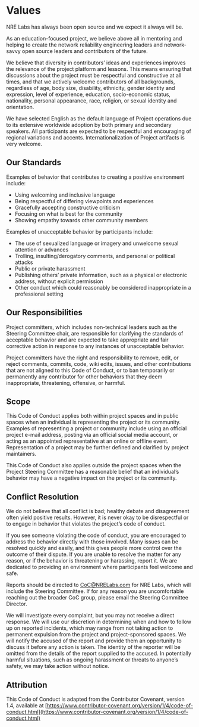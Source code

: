 # Values

NRE Labs has always been open source and we expect it always will be.

As an education-focused project, we believe above all in mentoring and helping to create the network reliability engineering leaders and network-savvy open source leaders and contributors of the future.

We believe that diversity in contributors’ ideas and experiences improves the relevance of the project platform and lessons. This means ensuring that discussions about the project must be  respectful and constructive at all times, and that we actively welcome contributors of all backgrounds, regardless of age, body size, disability, ethnicity, gender identity and expression, level of experience, education, socio-economic status, nationality, personal appearance, race, religion, or sexual identity and orientation.

We have selected English as the default language of Project operations due to its extensive worldwide adoption by both primary and secondary speakers. All participants are expected to be respectful and encouraging of regional variations and accents. Internationalization of Project artifacts is very welcome.

## Our Standards

Examples of behavior that contributes to creating a positive environment include:

- Using welcoming and inclusive language
- Being respectful of differing viewpoints and experiences
- Gracefully accepting constructive criticism
- Focusing on what is best for the community
- Showing empathy towards other community members

Examples of unacceptable behavior by participants include:

- The use of sexualized language or imagery and unwelcome sexual attention or advances
- Trolling, insulting/derogatory comments, and personal or political attacks
- Public or private harassment
- Publishing others’ private information, such as a physical or electronic address, without explicit permission
- Other conduct which could reasonably be considered inappropriate in a professional setting

## Our Responsibilities

Project committers, which includes non-technical leaders such as the Steering Committee chair, are responsible for clarifying the standards of acceptable behavior and are expected to take appropriate and fair corrective action in response to any instances of unacceptable behavior.

Project committers have the right and responsibility to remove, edit, or reject comments, commits, code, wiki edits, issues, and other contributions that are not aligned to this Code of Conduct, or to ban temporarily or permanently any contributor for other behaviors that they deem inappropriate, threatening, offensive, or harmful.

## Scope

This Code of Conduct applies both within project spaces and in public spaces when an individual is representing the project or its community. Examples of representing a project or community include using an official project e-mail address, posting via an official social media account, or acting as an appointed representative at an online or offline event. Representation of a project may be further defined and clarified by project maintainers.

This Code of Conduct also applies outside the project spaces when the Project Steering Committee has a reasonable belief that an individual’s behavior may have a negative impact on the project or its community.

## Conflict Resolution

We do not believe that all conflict is bad; healthy debate and disagreement often yield positive results. However, it is never okay to be disrespectful or to engage in behavior that violates the project’s code of conduct.

If you see someone violating the code of conduct, you are encouraged to address the behavior directly with those involved. Many issues can be resolved quickly and easily, and this gives people more control over the outcome of their dispute. If you are unable to resolve the matter for any reason, or if the behavior is threatening or harassing, report it. We are dedicated to providing an environment where participants feel welcome and safe.

Reports should be directed to [CoC@NRELabs.com](mailto:CoC@NRELabs.com) for NRE Labs, which will include the Steering Committee. If for any reason you are uncomfortable reaching out the broader CoC group, please email the Steering Committee Director.

We will investigate every complaint, but you may not receive a direct response. We will use our discretion in determining when and how to follow up on reported incidents, which may range from not taking action to permanent expulsion from the project and project-sponsored spaces. We will notify the accused of the report and provide them an opportunity to discuss it before any action is taken. The identity of the reporter will be omitted from the details of the report supplied to the accused. In potentially harmful situations, such as ongoing harassment or threats to anyone’s safety, we may take action without notice.

## Attribution

This Code of Conduct is adapted from the Contributor Covenant, version 1.4, available at [https://www.contributor-covenant.org/version/1/4/code-of-conduct.html](https://www.contributor-covenant.org/version/1/4/code-of-conduct.html)


